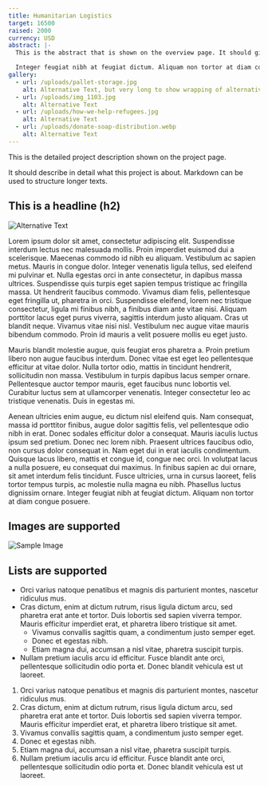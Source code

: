 ```yaml
---
title: Humanitarian Logistics
target: 16500
raised: 2000
currency: USD
abstract: |-
  This is the abstract that is shown on the overview page. It should give a brief overview over the project in one or two paragraphs.

  Integer feugiat nibh at feugiat dictum. Aliquam non tortor at diam congue posuere.
gallery:
  - url: /uploads/pallet-storage.jpg
    alt: Alternative Text, but very long to show wrapping of alternative text.
  - url: /uploads/img_1103.jpg
    alt: Alternative Text 
  - url: /uploads/how-we-help-refugees.jpg
    alt: Alternative Text 
  - url: /uploads/donate-soap-distribution.webp
    alt: Alternative Text 
---
```


This is the detailed project description shown on the project page.

It should describe in detail what this project is about. Markdown can be used to structure longer texts.

## This is a headline (h2)

![Alternative Text](/uploads/how-we-help-refugees.jpg)

Lorem ipsum dolor sit amet, consectetur adipiscing elit. Suspendisse interdum lectus nec malesuada mollis. Proin imperdiet euismod dui a scelerisque. Maecenas commodo id nibh eu aliquam. Vestibulum ac sapien metus. Mauris in congue dolor. Integer venenatis ligula tellus, sed eleifend mi pulvinar et. Nulla egestas orci in ante consectetur, in dapibus massa ultrices. Suspendisse quis turpis eget sapien tempus tristique ac fringilla massa. Ut hendrerit faucibus commodo. Vivamus diam felis, pellentesque eget fringilla ut, pharetra in orci. Suspendisse eleifend, lorem nec tristique consectetur, ligula mi finibus nibh, a finibus diam ante vitae nisi. Aliquam porttitor lacus eget purus viverra, sagittis interdum justo aliquam. Cras ut blandit neque. Vivamus vitae nisi nisl. Vestibulum nec augue vitae mauris bibendum commodo. Proin id mauris a velit posuere mollis eu eget justo.

Mauris blandit molestie augue, quis feugiat eros pharetra a. Proin pretium libero non augue faucibus interdum. Donec vitae est eget leo pellentesque efficitur at vitae dolor. Nulla tortor odio, mattis in tincidunt hendrerit, sollicitudin non massa. Vestibulum in turpis dapibus lacus semper ornare. Pellentesque auctor tempor mauris, eget faucibus nunc lobortis vel. Curabitur luctus sem at ullamcorper venenatis. Integer consectetur leo ac tristique venenatis. Duis in egestas mi.

Aenean ultricies enim augue, eu dictum nisl eleifend quis. Nam consequat, massa id porttitor finibus, augue dolor sagittis felis, vel pellentesque odio nibh in erat. Donec sodales efficitur dolor a consequat. Mauris iaculis luctus ipsum sed pretium. Donec nec lorem nibh. Praesent ultrices faucibus odio, non cursus dolor consequat in. Nam eget dui in erat iaculis condimentum. Quisque lacus libero, mattis et congue id, congue nec orci. In volutpat lacus a nulla posuere, eu consequat dui maximus. In finibus sapien ac dui ornare, sit amet interdum felis tincidunt. Fusce ultricies, urna in cursus laoreet, felis tortor tempus turpis, ac molestie nulla magna eu nibh. Phasellus luctus dignissim ornare. Integer feugiat nibh at feugiat dictum. Aliquam non tortor at diam congue posuere.

## Images are supported

![Sample Image](/uploads/sus.png)

## Lists are supported

- Orci varius natoque penatibus et magnis dis parturient montes, nascetur ridiculus mus.
- Cras dictum, enim at dictum rutrum, risus ligula dictum arcu, sed pharetra erat ante et tortor. Duis lobortis sed sapien viverra tempor. Mauris efficitur imperdiet erat, et pharetra libero tristique sit amet. 
  - Vivamus convallis sagittis quam, a condimentum justo semper eget.
  - Donec et egestas nibh.
  - Etiam magna dui, accumsan a nisl vitae, pharetra suscipit turpis. 
- Nullam pretium iaculis arcu id efficitur. Fusce blandit ante orci, pellentesque sollicitudin odio porta et. Donec blandit vehicula est ut laoreet.

1. Orci varius natoque penatibus et magnis dis parturient montes, nascetur ridiculus mus.
1. Cras dictum, enim at dictum rutrum, risus ligula dictum arcu, sed pharetra erat ante et tortor. Duis lobortis sed sapien viverra tempor. Mauris efficitur imperdiet erat, et pharetra libero tristique sit amet. 
  1. Vivamus convallis sagittis quam, a condimentum justo semper eget.
  1. Donec et egestas nibh.
  1. Etiam magna dui, accumsan a nisl vitae, pharetra suscipit turpis. 
1. Nullam pretium iaculis arcu id efficitur. Fusce blandit ante orci, pellentesque sollicitudin odio porta et. Donec blandit vehicula est ut laoreet.
